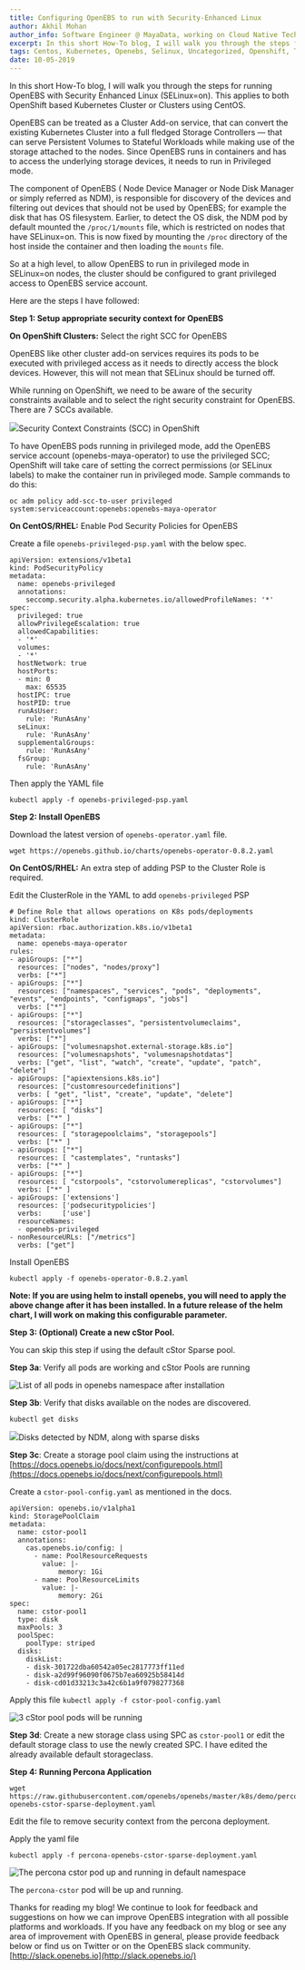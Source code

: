```yaml
---
title: Configuring OpenEBS to run with Security-Enhanced Linux
author: Akhil Mohan
author_info: Software Engineer @ MayaData, working on Cloud Native Tech.
excerpt: In this short How-To blog, I will walk you through the steps for running OpenEBS with Security Enhanced Linux (SELinux=on).
tags: Centos, Kubernetes, Openebs, Selinux, Uncategorized, Openshift, Tutorials
date: 10-05-2019
---
```


In this short How-To blog, I will walk you through the steps for running OpenEBS with Security Enhanced Linux (SELinux=on). This applies to both OpenShift based Kubernetes Cluster or Clusters using CentOS.

OpenEBS can be treated as a Cluster Add-on service, that can convert the existing Kubernetes Cluster into a full fledged Storage Controllers — that can serve Persistent Volumes to Stateful Workloads while making use of the storage attached to the nodes. Since OpenEBS runs in containers and has to access the underlying storage devices, it needs to run in Privileged mode.

The component of OpenEBS ( Node Device Manager or Node Disk Manager or simply referred as NDM), is responsible for discovery of the devices and filtering out devices that should not be used by OpenEBS; for example the disk that has OS filesystem. Earlier, to detect the OS disk, the NDM pod by default mounted the `/proc/1/mounts` file, which is restricted on nodes that have SELinux=on. This is now fixed by mounting the `/proc` directory of the host inside the container and then loading the `mounts` file.

So at a high level, to allow OpenEBS to run in privileged mode in SELinux=on nodes, the cluster should be configured to grant privileged access to OpenEBS service account.

Here are the steps I have followed:

****Step 1: Setup appropriate security context for OpenEBS****

**On OpenShift Clusters:** Select the right SCC for OpenEBS

OpenEBS like other cluster add-on services requires its pods to be executed with privileged access as it needs to directly access the block devices. However, this will not mean that SELinux should be turned off.

While running on OpenShift, we need to be aware of the security constraints available and to select the right security constraint for OpenEBS. There are 7 SCCs available.

![](/images/blog/2019/05/0_nYHmjUbmME9DgkbN.png)Security Context Constraints (SCC) in OpenShift

To have OpenEBS pods running in privileged mode, add the OpenEBS service account (openebs-maya-operator) to use the privileged SCC; OpenShift will take care of setting the correct permissions (or SELinux labels) to make the container run in privileged mode. Sample commands to do this:

    oc adm policy add-scc-to-user privileged system:serviceaccount:openebs:openebs-maya-operator

**On CentOS/RHEL:** Enable Pod Security Policies for OpenEBS

Create a file `openebs-privileged-psp.yaml` with the below spec.

    apiVersion: extensions/v1beta1
    kind: PodSecurityPolicy
    metadata:
      name: openebs-privileged
      annotations:
        seccomp.security.alpha.kubernetes.io/allowedProfileNames: '*'
    spec:
      privileged: true
      allowPrivilegeEscalation: true
      allowedCapabilities:
      - '*'
      volumes:
      - '*'
      hostNetwork: true
      hostPorts:
      - min: 0
        max: 65535
      hostIPC: true
      hostPID: true
      runAsUser:
        rule: 'RunAsAny'
      seLinux:
        rule: 'RunAsAny'
      supplementalGroups:
        rule: 'RunAsAny'
      fsGroup:
        rule: 'RunAsAny'

Then apply the YAML file

    kubectl apply -f openebs-privileged-psp.yaml

****Step 2: Install OpenEBS****

Download the latest version of `openebs-operator.yaml` file.

    wget https://openebs.github.io/charts/openebs-operator-0.8.2.yaml

**On CentOS/RHEL:** An extra step of adding PSP to the Cluster Role is required.

Edit the ClusterRole in the YAML to add `openebs-privileged` PSP

    # Define Role that allows operations on K8s pods/deployments
    kind: ClusterRole
    apiVersion: rbac.authorization.k8s.io/v1beta1
    metadata:
      name: openebs-maya-operator
    rules:
    - apiGroups: ["*"]
      resources: ["nodes", "nodes/proxy"]
      verbs: ["*"]
    - apiGroups: ["*"]
      resources: ["namespaces", "services", "pods", "deployments", "events", "endpoints", "configmaps", "jobs"]
      verbs: ["*"]
    - apiGroups: ["*"]
      resources: ["storageclasses", "persistentvolumeclaims", "persistentvolumes"]
      verbs: ["*"]
    - apiGroups: ["volumesnapshot.external-storage.k8s.io"]
      resources: ["volumesnapshots", "volumesnapshotdatas"]
      verbs: ["get", "list", "watch", "create", "update", "patch", "delete"]
    - apiGroups: ["apiextensions.k8s.io"]
      resources: ["customresourcedefinitions"]
      verbs: [ "get", "list", "create", "update", "delete"]
    - apiGroups: ["*"]
      resources: [ "disks"]
      verbs: ["*" ]
    - apiGroups: ["*"]
      resources: [ "storagepoolclaims", "storagepools"]
      verbs: ["*" ]
    - apiGroups: ["*"]
      resources: [ "castemplates", "runtasks"]
      verbs: ["*" ]
    - apiGroups: ["*"]
      resources: [ "cstorpools", "cstorvolumereplicas", "cstorvolumes"]
      verbs: ["*" ]
    - apiGroups: ['extensions']
      resources: ['podsecuritypolicies']
      verbs:     ['use']
      resourceNames:
      - openebs-privileged
    - nonResourceURLs: ["/metrics"]
      verbs: ["get"]

Install OpenEBS

    kubectl apply -f openebs-operator-0.8.2.yaml

**Note: If you are using helm to install openebs, you will need to apply the above change after it has been installed. In a future release of the helm chart, I will work on making this configurable parameter.**

****Step 3: (Optional) Create a new cStor Pool.****

You can skip this step if using the default cStor Sparse pool.

****Step 3a****: Verify all pods are working and cStor Pools are running

![List of all pods in openebs namespace after installation](/images/blog/2019/05/0_Ti37dZo8QJWX8tUt.png)

****Step 3b****: Verify that disks available on the nodes are discovered.

    kubectl get disks


![](/images/blog/2019/05/0_2GZtoi5eEYaJjP-S.png)Disks detected by NDM, along with sparse disks

****Step 3c****: Create a storage pool claim using the instructions at [https://docs.openebs.io/docs/next/configurepools.html](https://docs.openebs.io/docs/next/configurepools.html)

Create a `cstor-pool-config.yaml` as mentioned in the docs.

    apiVersion: openebs.io/v1alpha1
    kind: StoragePoolClaim
    metadata:
      name: cstor-pool1
      annotations:
        cas.openebs.io/config: |
          - name: PoolResourceRequests
            value: |-
                memory: 1Gi
          - name: PoolResourceLimits
            value: |-
                memory: 2Gi
    spec:
      name: cstor-pool1
      type: disk
      maxPools: 3
      poolSpec:
        poolType: striped
      disks:
        diskList:
        - disk-301722dba60542a05ec2817773ff11ed
        - disk-a2d99f96090f0675b7ea60925b58414d
        - disk-cd01d33213c3a42c6b1a9f0798277368

Apply this file `kubectl apply -f cstor-pool-config.yaml`

![3 cStor pool pods will be running](/images/blog/2019/05/0_J_r91oMArxbXjZKU.png)

****Step 3d****: Create a new storage class using SPC as `cstor-pool1` or edit the default storage class to use the newly created SPC. I have edited the already available default storageclass.

****Step 4: Running Percona Application****

    wget https://raw.githubusercontent.com/openebs/openebs/master/k8s/demo/percona/percona-openebs-cstor-sparse-deployment.yaml

Edit the file to remove security context from the percona deployment.

Apply the yaml file

    kubectl apply -f percona-openebs-cstor-sparse-deployment.yaml


![The percona cstor pod up and running in default namespace](/images/blog/2019/05/0_IdPQ--1fhid-9EDI.png)

The `percona-cstor` pod will be up and running.

Thanks for reading my blog! We continue to look for feedback and suggestions on how we can improve OpenEBS integration with all possible platforms and workloads. If you have any feedback on my blog or see any area of improvement with OpenEBS in general, please provide feedback below or find us on Twitter or on the OpenEBS slack community. [http://slack.openebs.io](http://slack.openebs.io/)
